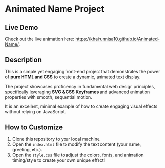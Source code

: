 # Animated Name Project

## Live Demo
Check out the live animation here: https://khairunnisa10.github.io/Animated-Name/.

## Description

This is a simple yet engaging front-end project that demonstrates the power of **pure HTML and CSS** to create a dynamic, animated text display. 

The project showcases proficiency in fundamental web design principles, specifically leveraging **SVG & CSS Keyframes** and advanced animation properties with smooth, sequential motion.

It is an excellent, minimal example of how to create engaging visual effects without relying on JavaScript.

## How to Customize

1.  Clone this repository to your local machine.
2.  Open the `index.html` file to modify the text content (your name, greeting, etc.).
3.  Open the `style.css` file to adjust the colors, fonts, and animation timing/style to create your own unique effect!







